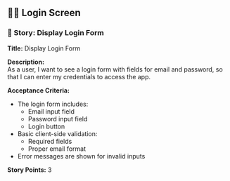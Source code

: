 ## 🧑‍💻 Login Screen

### 📝 Story: Display Login Form

**Title:** Display Login Form

**Description:**  
As a user, I want to see a login form with fields for email and password, so that I can enter my credentials to access the app.

**Acceptance Criteria:**
- The login form includes:
  - Email input field
  - Password input field
  - Login button
- Basic client-side validation:
  - Required fields
  - Proper email format
- Error messages are shown for invalid inputs

**Story Points:** 3
